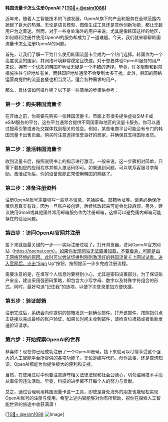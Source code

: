 **韩国流量卡怎么注册OpenAI？[[TG💪+ @esim1088](https://t.me/s/esim1088)]**

近年来，随着人工智能技术的飞速发展，OpenAI旗下的产品和服务在全球范围内掀起了巨大的热潮。无论是语言模型、图像生成工具还是其他创新功能，都让无数用户为之着迷。然而，对于一些身处海外的用户来说，尤其是像韩国这样的地区，如何顺利注册并使用OpenAI的服务却成为了一道难题。今天，我们就来聊聊韩国流量卡怎么注册OpenAI的问题。

首先，让我们了解一下为什么使用韩国流量卡会成为一个热门选择。韩国作为一个高度发达的国家，其网络环境非常稳定且快速。对于想要体验OpenAI服务的用户来说，拥有一个优质的韩国IP地址无疑是一个不错的选择。毕竟，许多限制和封禁措施往往与IP地址有关，而韩国IP地址通常不会受到太多干扰。此外，韩国的网络运营商提供的流量套餐也相当灵活，适合各种需求的用户。

那么，具体该如何操作呢？以下是一些简单的步骤供参考：

### **第一步：购买韩国流量卡**

在开始之前，你需要先购买一张韩国流量卡。市面上有很多提供虚拟SIM卡或eSIM服务的平台，这些平台通常会提供不同国家和地区的流量卡服务。你可以通过搜索引擎或者社交媒体找到相关的信息。例如，某些电商平台可能会有专门的韩国流量卡出售页面。购买时注意选择信誉良好的商家，并确保其支持国际发货。

### **第二步：激活韩国流量卡**

收到流量卡后，按照说明书上的指示进行激活。一般来说，这一步骤相对简单，只需下载相应的应用程序并输入激活码即可。如果遇到问题，可以联系客服寻求帮助。激活成功后，你的设备就能正常使用韩国的网络了。

### **第三步：准备注册资料**

注册OpenAI账号需要填写一些基本信息，包括姓名、邮箱地址等。请务必确保所填信息真实有效，因为一旦账户被创建，后续修改起来可能会比较麻烦。另外，建议使用Gmail或其他国外常用邮箱服务作为注册邮箱，这样可以避免国内邮箱可能存在的验证问题。

### **第四步：访问OpenAI官网并注册**

接下来就是最关键的一步——实际注册过程了。打开浏览器，访问OpenAI官方网站（https://openai.com）。如果你发现网站无法直接加载，不要着急，可能是由于网络环境的原因。此时可以尝试切换到刚刚激活好的韩国流量卡上网试试看。进入官网后，点击“Sign Up”按钮，按照提示一步步完成注册流程。

需要注意的是，在填写个人信息时要特别小心，尤其是密码设置部分。为了保证账户安全，建议采用强密码策略，即包含大小写字母、数字以及特殊字符组合的形式。同时，最好勾选“记住我”的选项，以便下次登录更加方便快捷。

### **第五步：验证邮箱**

注册完成后，系统会向你提供的邮箱发送一封确认邮件。打开该邮件，按照指引点击链接以完成最终的账户验证。如果长时间未收到邮件，请检查垃圾箱或者重新发送验证请求。

### **第六步：开始探索OpenAI的世界**

恭喜你！现在你已经成功注册了一个OpenAI账号。接下来就可以尽情享受这个强大的人工智能平台所提供的各项功能了。无论是编写代码、创作故事，还是查询知识，OpenAI都能为你提供极大的便利和支持。

当然，在使用过程中也要注意遵守相关法律法规和社会公德心，切勿滥用技术手段从事任何违法活动。毕竟，科技的进步离不开每个人的努力与贡献。

总之，通过合理利用韩国流量卡这一工具，即使是身处海外的朋友也能轻松实现OpenAI账号的注册与使用。希望上述内容能够对你有所帮助，祝你在探索人工智能世界的旅途中收获满满！

[[TG💪+ @esim1088](https://t.me/s/esim1088) ![Image](https://i.postimg.cc/4NQfJmqS/Snipaste-2025-05-13-00-14-12.png)]